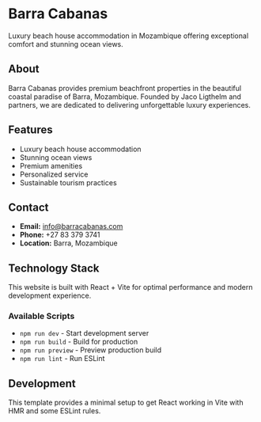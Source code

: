 # Barra Cabanas

Luxury beach house accommodation in Mozambique offering exceptional comfort and stunning ocean views.

## About

Barra Cabanas provides premium beachfront properties in the beautiful coastal paradise of Barra, Mozambique. Founded by Jaco Ligthelm and partners, we are dedicated to delivering unforgettable luxury experiences.

## Features

- Luxury beach house accommodation
- Stunning ocean views
- Premium amenities
- Personalized service
- Sustainable tourism practices

## Contact

- **Email:** info@barracabanas.com
- **Phone:** +27 83 379 3741
- **Location:** Barra, Mozambique

## Technology Stack

This website is built with React + Vite for optimal performance and modern development experience.

### Available Scripts

- `npm run dev` - Start development server
- `npm run build` - Build for production
- `npm run preview` - Preview production build
- `npm run lint` - Run ESLint

## Development

This template provides a minimal setup to get React working in Vite with HMR and some ESLint rules.

